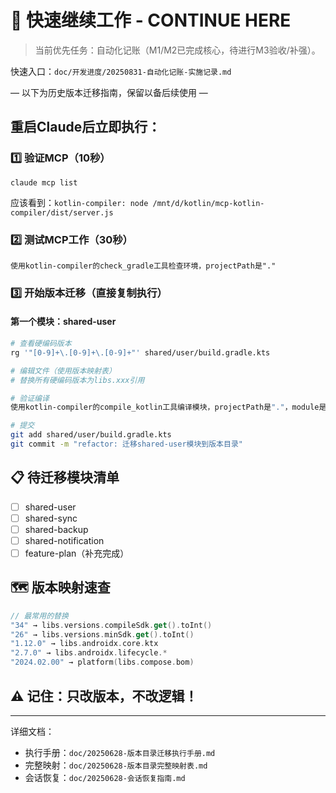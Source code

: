# 🚀 快速继续工作 - CONTINUE HERE

> 当前优先任务：自动化记账（M1/M2已完成核心，待进行M3验收/补强）。

快速入口：`doc/开发进度/20250831-自动化记账-实施记录.md`

— 以下为历史版本迁移指南，保留以备后续使用 —

## 重启Claude后立即执行：

### 1️⃣ 验证MCP（10秒）
```
claude mcp list
```
应该看到：`kotlin-compiler: node /mnt/d/kotlin/mcp-kotlin-compiler/dist/server.js`

### 2️⃣ 测试MCP工作（30秒）
```
使用kotlin-compiler的check_gradle工具检查环境，projectPath是"."
```

### 3️⃣ 开始版本迁移（直接复制执行）

#### 第一个模块：shared-user
```bash
# 查看硬编码版本
rg '"[0-9]+\.[0-9]+\.[0-9]+"' shared/user/build.gradle.kts

# 编辑文件（使用版本映射表）
# 替换所有硬编码版本为libs.xxx引用

# 验证编译
使用kotlin-compiler的compile_kotlin工具编译模块，projectPath是"."，module是"shared-user"

# 提交
git add shared/user/build.gradle.kts
git commit -m "refactor: 迁移shared-user模块到版本目录"
```

## 📋 待迁移模块清单
- [ ] shared-user
- [ ] shared-sync  
- [ ] shared-backup
- [ ] shared-notification
- [ ] feature-plan（补充完成）

## 🗺️ 版本映射速查
```kotlin
// 最常用的替换
"34" → libs.versions.compileSdk.get().toInt()
"26" → libs.versions.minSdk.get().toInt()
"1.12.0" → libs.androidx.core.ktx
"2.7.0" → libs.androidx.lifecycle.*
"2024.02.00" → platform(libs.compose.bom)
```

## ⚠️ 记住：只改版本，不改逻辑！

---
详细文档：
- 执行手册：`doc/20250628-版本目录迁移执行手册.md`
- 完整映射：`doc/20250628-版本目录完整映射表.md`
- 会话恢复：`doc/20250628-会话恢复指南.md`

